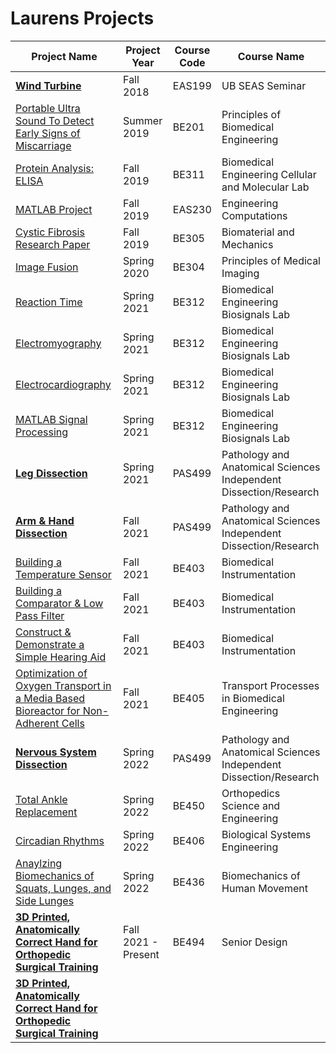  # Laurens Projects
 
| Project Name  | Project Year  | Course Code   | Course Name   |
| ------------- | ------------- | ------------- | ------------- |
| [**Wind Turbine**](https://Lmmk416.github.io/WindTurbine.pdf) | Fall 2018  | EAS199  | UB SEAS Seminar   |
| [Portable Ultra Sound To Detect Early Signs of Miscarriage](https://Lmmk416.github.io/PortableUltraSoundToDetectEarlySignsofMiscarriage.pdf)  | Summer 2019  | BE201  | Principles of Biomedical Engineering |
| [Protein Analysis: ELISA](https://Lmmk416.github.io/ProteinAnalysisELISA.pdf)| Fall 2019  | BE311  | Biomedical Engineering Cellular and Molecular Lab  |
| [MATLAB Project](https://Lmmk416.github.io/MATLABProject.pdf)  | Fall 2019   | EAS230  | Engineering Computations  |
| [Cystic Fibrosis Research Paper](https://Lmmk416.github.io/CysticFibrosisResearchPaper.pdf) | Fall 2019  | BE305  | Biomaterial and Mechanics  |
| [Image Fusion](https://Lmmk416.github.io/ImageFusion.pdf) | Spring 2020  | BE304  | Principles of Medical Imaging  |
| [Reaction Time](https://Lmmk416.github.io/ReactionTime.pdf) | Spring 2021  | BE312  | Biomedical Engineering Biosignals Lab |
| [Electromyography](https://Lmmk416.github.io/EMG.pdf) | Spring 2021  | BE312  | Biomedical Engineering Biosignals Lab  |
| [Electrocardiography](https://Lmmk416.github.io/EKG.pdf)  | Spring 2021  | BE312  | Biomedical Engineering Biosignals Lab  |
| [MATLAB Signal Processing](lmmk416.github.io/MATLABSignalProcessing.html) | Spring 2021  | BE312  | Biomedical Engineering Biosignals Lab  |
| [**Leg Dissection**](lmmk416.github.io/LegDissection.html)  |  Spring 2021 | PAS499  | Pathology and Anatomical Sciences Independent Dissection/Research  |
| [**Arm & Hand Dissection**](lmmk416.github.io/ArmHandDissection.html)  | Fall 2021  | PAS499  | Pathology and Anatomical Sciences Independent Dissection/Research  |
| [Building a Temperature Sensor](lmmk416.github.io/BuildingATemperatureSensor.html)  | Fall 2021  | BE403  | Biomedical Instrumentation  |
| [Building a Comparator & Low Pass Filter](lmmk416.github.io/BuildingAComparatorAndLowPassFilter.html)  | Fall 2021  | BE403  | Biomedical Instrumentation  |
| [Construct & Demonstrate a Simple Hearing Aid](lmmk416.github.io/ConstructAndDemonstrateASimpleHearingAid.html)  | Fall 2021  | BE403  | Biomedical Instrumentation  |
| [Optimization of Oxygen Transport in a Media Based Bioreactor for Non-Adherent Cells](lmmk416.github.io/OptimizationOfOxygenTransportinAMediaBasedBioreactorForNonAdherentCells.html)  | Fall 2021  | BE405  | Transport Processes in Biomedical Engineering  |
| [**Nervous System Dissection**](lmmk416.github.io/NervousSystemDissection.html) | Spring 2022  | PAS499  | Pathology and Anatomical Sciences Independent Dissection/Research  |
| [Total Ankle Replacement](lmmk416.github.io/TotalAnkleReplacement.html) | Spring 2022  | BE450  | Orthopedics Science and Engineering  |
| [Circadian Rhythms](lmmk416.github.io/CircadianRhythms.html)  | Spring 2022  | BE406  | Biological Systems Engineering  |
| [Anaylzing Biomechanics of Squats, Lunges, and Side Lunges](lmmk416.github.io/AnaylzingBiomechanicsOfSquatsLungesSideLunges.html)  | Spring 2022  | BE436  | Biomechanics of Human Movement |
| [**3D Printed, Anatomically Correct Hand for Orthopedic Surgical Training**](lmmk416.github.io/3DPrintedAnatomicallyCorrectHandForOrthopedicSurgicalTraining.html)  | Fall 2021 - Present  | BE494  | Senior Design  |
| [**3D Printed, Anatomically Correct Hand for Orthopedic Surgical Training**](lmmk416.github.io/3DPrintedAnatomicallyCorrectHandForOrthopedicSurgicalTraining.md)|


